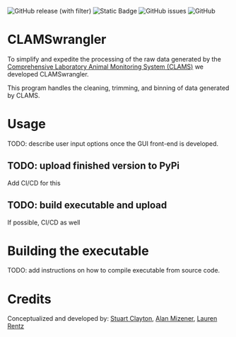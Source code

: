 ![GitHub release (with filter)](https://img.shields.io/github/v/release/90-Seconds-to-Midnight/CLAMSwrangler)
![Static Badge](https://img.shields.io/badge/maintained%3F-yes-Green)
![GitHub issues](https://img.shields.io/github/issues/90-Seconds-to-Midnight/CLAMSwrangler) 
![GitHub](https://img.shields.io/github/license/90-Seconds-to-Midnight/CLAMSwrangler)


# CLAMSwrangler
To simplify and expedite the processing of the raw data generated by the [Comprehensive Laboratory Animal Monitoring
System (CLAMS)](https://www.colinst.com/products/clams-comprehensive-lab-animal-monitoring-system) we developed CLAMSwrangler.

This program handles the cleaning, trimming, and binning of data generated by CLAMS.

# Usage
TODO: describe user input options once the GUI front-end is developed.

## TODO: upload finished version to PyPi
Add CI/CD for this

## TODO: build executable and upload
If possible, CI/CD as well

# Building the executable
TODO: add instructions on how to compile executable from source code.

# Credits
Conceptualized and developed by: [Stuart Clayton](https://github.com/sclayton33), [Alan Mizener](https://github.com/admizener), [Lauren Rentz]()
